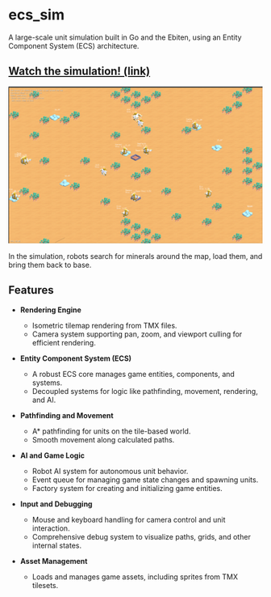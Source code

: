 # ecs_sim

A large-scale unit simulation built in Go and the Ebiten, using an Entity Component System (ECS) architecture.

## [Watch the simulation! (link)](https://gfeyer.github.io/ecs_sim/)

![Screenshot](assets/screenshot.png)

In the simulation, robots search for minerals around the map, load them, and bring them back to base.

## Features

- **Rendering Engine**
  - Isometric tilemap rendering from TMX files.
  - Camera system supporting pan, zoom, and viewport culling for efficient rendering.

- **Entity Component System (ECS)**
  - A robust ECS core manages game entities, components, and systems.
  - Decoupled systems for logic like pathfinding, movement, rendering, and AI.

- **Pathfinding and Movement**
  - A* pathfinding for units on the tile-based world.
  - Smooth movement along calculated paths.

- **AI and Game Logic**
  - Robot AI system for autonomous unit behavior.
  - Event queue for managing game state changes and spawning units.
  - Factory system for creating and initializing game entities.

- **Input and Debugging**
  - Mouse and keyboard handling for camera control and unit interaction.
  - Comprehensive debug system to visualize paths, grids, and other internal states.

- **Asset Management**
  - Loads and manages game assets, including sprites from TMX tilesets.